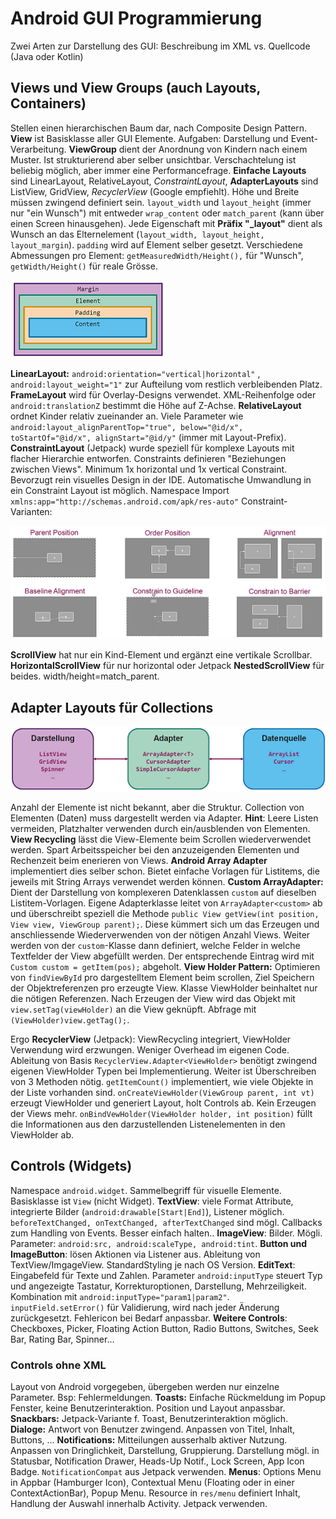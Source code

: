 # Android GUI Programmierung

Zwei Arten zur Darstellung des GUI: Beschreibung im XML vs. Quellcode (Java oder Kotlin)

## Views und View Groups (auch Layouts, Containers)

Stellen einen hierarchischen Baum dar, nach Composite Design Pattern. **View** ist Basisklasse aller GUI Elemente. Aufgaben: Darstellung und Event-Verarbeitung. **ViewGroup** dient der Anordnung von Kindern nach einem Muster. Ist strukturierend aber selber unsichtbar. Verschachtelung ist beliebig möglich, aber immer eine Performancefrage.
**Einfache Layouts** sind LinearLayout, RelativeLayout, *ConstraintLayout*, **AdapterLayouts** sind ListView, GridView, _RecyclerView_ (Google empfiehlt).
Höhe und Breite müssen zwingend definiert sein. `layout_width` und `layout_height` (immer nur "ein Wunsch") mit entweder `wrap_content` oder `match_parent` (kann über einen Screen hinausgehen). Jede Eigenschaft mit **Präfix "_layout"** dient als Wunsch an das Elternelement (`layout_width, layout_height, layout_margin`). `padding` wird auf Element selber gesetzt. Verschiedene Abmessungen pro Element: `getMeasuredWidth/Height(),` für "Wunsch", `getWidth/Height()` für reale Grösse.

![](html/res/layout-boxmodel.png)

**LinearLayout:** `android:orientation="vertical|horizontal"` , `android:layout_weight="1"` zur Aufteilung vom restlich verbleibenden Platz. **FrameLayout** wird für Overlay-Designs verwendet. XML-Reihenfolge oder `android:translationZ` bestimmt die Höhe auf Z-Achse. **RelativeLayout** ordnet Kinder relativ zueinander an. Viele Parameter wie `android:layout_alignParentTop="true", below="@id/x", toStartOf="@id/x", alignStart="@id/y"` (immer mit Layout-Prefix). **ConstraintLayout** (Jetpack) wurde speziell für komplexe Layouts mit flacher Hierarchie entworfen. Constraints definieren "Beziehungen zwischen Views". Minimum 1x horizontal und 1x vertical Constraint. Bevorzugt rein visuelles Design in der IDE. Automatische Umwandlung in ein Constraint Layout ist möglich. Namespace Import `xmlns:app="http://schemas.android.com/apk/res-auto"`
Constraint-Varianten:

![](html/res/android-constraints.png)

**ScrollView** hat nur ein Kind-Element und ergänzt eine vertikale Scrollbar. **HorizontalScrollView** für nur horizontal oder Jetpack **NestedScrollView** für beides. width/height=match_parent.

## Adapter Layouts für Collections

![](html/res/android-adapterlayout.png)

Anzahl der Elemente ist nicht bekannt, aber die Struktur. Collection von Elementen (Daten) muss dargestellt werden via Adapter. **Hint**: Leere Listen vermeiden, Platzhalter verwenden durch ein/ausblenden von Elementen. **View Recycling** lässt die View-Elemente beim Scrollen wiederverwendet werden. Spart Arbeitsspeicher bei den anzuzeigenden Elementen und Rechenzeit beim enerieren von Views. **Android Array Adapter** implementiert dies selber schon. Bietet einfache Vorlagen für Listitems, die jeweils mit String Arrays verwendet werden können. **Custom ArrayAdapter:** Dient der Darstellung von komplexeren Datenklassen `custom` auf dieselben Listitem-Vorlagen. Eigene Adapterklasse leitet von `ArrayAdapter<custom>` ab und überschreibt speziell die Methode `public View getView(int position, View view, ViewGroup parent);`. Diese kümmert sich um das Erzeugen und anschliessende Wiederverwenden von der nötigen Anzahl Views. Weiter werden von der `custom`-Klasse dann definiert, welche Felder in welche Textfelder der View abgefüllt werden. Der entsprechende Eintrag wird mit `Custom custom = getItem(pos);` abgeholt.
**View Holder Pattern:** Optimieren von `findViewById` pro dargestelltem Element beim scrollen, Ziel Speichern der Objektreferenzen pro erzeugte View. Klasse ViewHolder beinhaltet nur die nötigen Referenzen. Nach Erzeugen der View wird das Objekt mit `view.setTag(viewHolder)` an die View geknüpft. Abfrage mit `(ViewHolder)view.getTag();`.

Ergo **RecyclerView** (Jetpack): ViewRecycling integriert, ViewHolder Verwendung wird erzwungen. Weniger Overhead im eigenen Code. Ableitung von Basis `RecyclerView.Adapter<ViewHolder>` benötigt zwingend eigenen ViewHolder Typen bei Implementierung. Weiter ist Überschreiben von 3 Methoden nötig. `getItemCount()` implementiert, wie viele Objekte in der Liste vorhanden sind. `onCreateViewHolder(ViewGroup parent, int vt)` erzeugt ViewHolder und generiert Layout, holt Controls ab. Kein Erzeugen der Views mehr. `onBindVewHolder(ViewHolder holder, int position)` füllt die Informationen aus den darzustellenden Listenelementen in den ViewHolder ab.

## Controls (Widgets)

Namespace `android.widget`. Sammelbegriff für visuelle Elemente. Basisklasse ist `View` (nicht Widget). **TextView**: viele Format Attribute, integrierte Bilder (`android:drawable[Start|End]`), Listener möglich. `beforeTextChanged, onTextChanged, afterTextChanged` sind mögl. Callbacks zum Handling von Events. Besser einfach halten..   **ImageView**: Bilder. Mögli. Parameter: `android:src, android:scaleType, android:tint`. **Button und ImageButton**: lösen Aktionen via Listener aus. Ableitung von TextView/ImgageView. StandardStyling je nach OS Version. **EditText**: Eingabefeld für Texte und Zahlen. Parameter `android:inputType` steuert Typ und angezeigte Tastatur,  Korrekturoptionen, Darstellung, Mehrzeiligkeit. Kombination mit `android:inputType="param1|param2"`. `inputField.setError()` für Validierung, wird nach jeder Änderung zurückgesetzt. Fehlericon bei Bedarf anpassbar.
**Weitere Controls**: Checkboxes, Picker, Floating Action Button, Radio Buttons, Switches, Seek Bar, Rating Bar, Spinner... 

### Controls ohne XML

Layout von Android vorgegeben, übergeben werden nur einzelne Parameter. Bsp: Fehlermeldungen. **Toasts:** Einfache Rückmeldung im Popup Fenster, keine Benutzerinteraktion. Position und Layout anpassbar. **Snackbars:** Jetpack-Variante f. Toast, Benutzerinteraktion möglich.  **Dialoge:** Antwort von Benutzer zwingend. Anpassen von Titel, Inhalt, Buttons, ...  **Notifications:** Mitteilungen ausserhalb aktiver Nutzung. Anpassen von Dringlichkeit, Darstellung, Gruppierung. Darstellung mögl. in Statusbar, Notification Drawer, Heads-Up Notif., Lock Screen, App Icon Badge. `NotificationCompat` aus Jetpack verwenden. **Menus**: Options Menu in Appbar (Hamburger Icon), Contextual Menu (Floating oder in einer ContextActionBar), Popup Menu. Resource in `res/menu` definiert Inhalt, Handlung der Auswahl innerhalb Activity. Jetpack verwenden.

